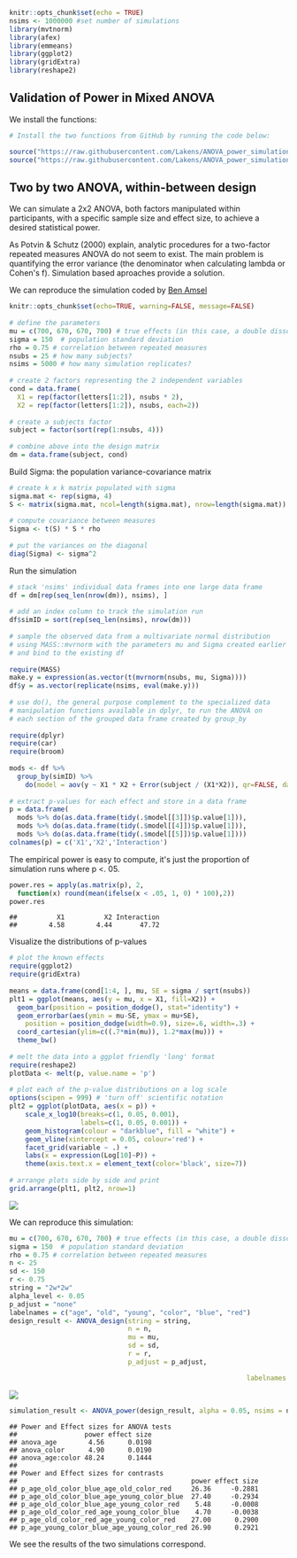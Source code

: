 
``` r
knitr::opts_chunk$set(echo = TRUE)
nsims <- 1000000 #set number of simulations
library(mvtnorm)
library(afex)
library(emmeans)
library(ggplot2)
library(gridExtra)
library(reshape2)
```

Validation of Power in Mixed ANOVA
----------------------------------

We install the functions:

``` r
# Install the two functions from GitHub by running the code below:

source("https://raw.githubusercontent.com/Lakens/ANOVA_power_simulation/master/ANOVA_design.R")
source("https://raw.githubusercontent.com/Lakens/ANOVA_power_simulation/master/ANOVA_power.R")
```

Two by two ANOVA, within-between design
---------------------------------------

We can simulate a 2x2 ANOVA, both factors manipulated within participants, with a specific sample size and effect size, to achieve a desired statistical power.

As Potvin & Schutz (2000) explain, analytic procedures for a two-factor repeated measures ANOVA do not seem to exist. The main problem is quantifying the error variance (the denominator when calculating lambda or Cohen's f). Simulation based aproaches provide a solution.

We can reproduce the simulation coded by [Ben Amsel](https://cognitivedatascientist.com/2015/12/14/power-simulation-in-r-the-repeated-measures-anova-5/)

``` r
knitr::opts_chunk$set(echo=TRUE, warning=FALSE, message=FALSE)
 
# define the parameters
mu = c(700, 670, 670, 700) # true effects (in this case, a double dissociation)
sigma = 150  # population standard deviation
rho = 0.75 # correlation between repeated measures
nsubs = 25 # how many subjects?
nsims = 5000 # how many simulation replicates?
 
# create 2 factors representing the 2 independent variables
cond = data.frame(
  X1 = rep(factor(letters[1:2]), nsubs * 2),
  X2 = rep(factor(letters[1:2]), nsubs, each=2))
 
# create a subjects factor
subject = factor(sort(rep(1:nsubs, 4)))
 
# combine above into the design matrix
dm = data.frame(subject, cond)
```

Build Sigma: the population variance-covariance matrix

``` r
# create k x k matrix populated with sigma
sigma.mat <- rep(sigma, 4)
S <- matrix(sigma.mat, ncol=length(sigma.mat), nrow=length(sigma.mat))
 
# compute covariance between measures
Sigma <- t(S) * S * rho  
 
# put the variances on the diagonal 
diag(Sigma) <- sigma^2  
```

Run the simulation

``` r
# stack 'nsims' individual data frames into one large data frame
df = dm[rep(seq_len(nrow(dm)), nsims), ]
 
# add an index column to track the simulation run
df$simID = sort(rep(seq_len(nsims), nrow(dm)))
 
# sample the observed data from a multivariate normal distribution
# using MASS::mvrnorm with the parameters mu and Sigma created earlier
# and bind to the existing df
 
require(MASS)
make.y = expression(as.vector(t(mvrnorm(nsubs, mu, Sigma))))
df$y = as.vector(replicate(nsims, eval(make.y)))             
 
# use do(), the general purpose complement to the specialized data 
# manipulation functions available in dplyr, to run the ANOVA on
# each section of the grouped data frame created by group_by
 
require(dplyr)
require(car)
require(broom)
 
mods <- df %>% 
  group_by(simID) %>% 
    do(model = aov(y ~ X1 * X2 + Error(subject / (X1*X2)), qr=FALSE, data = .)) 
 
# extract p-values for each effect and store in a data frame
p = data.frame(
  mods %>% do(as.data.frame(tidy(.$model[[3]])$p.value[1])),
  mods %>% do(as.data.frame(tidy(.$model[[4]])$p.value[1])),
  mods %>% do(as.data.frame(tidy(.$model[[5]])$p.value[1])))
colnames(p) = c('X1','X2','Interaction')
```

The empirical power is easy to compute, it's just the proportion of simulation runs where p &lt;. 05.

``` r
power.res = apply(as.matrix(p), 2, 
  function(x) round(mean(ifelse(x < .05, 1, 0) * 100),2))
power.res
```

    ##          X1          X2 Interaction 
    ##        4.58        4.44       47.72

Visualize the distributions of p-values

``` r
# plot the known effects
require(ggplot2)
require(gridExtra)
 
means = data.frame(cond[1:4, ], mu, SE = sigma / sqrt(nsubs))
plt1 = ggplot(means, aes(y = mu, x = X1, fill=X2)) +
  geom_bar(position = position_dodge(), stat="identity") +
  geom_errorbar(aes(ymin = mu-SE, ymax = mu+SE), 
    position = position_dodge(width=0.9), size=.6, width=.3) +
  coord_cartesian(ylim=c((.7*min(mu)), 1.2*max(mu))) +
  theme_bw()
 
# melt the data into a ggplot friendly 'long' format
require(reshape2)
plotData <- melt(p, value.name = 'p')
 
# plot each of the p-value distributions on a log scale
options(scipen = 999) # 'turn off' scientific notation
plt2 = ggplot(plotData, aes(x = p)) +
    scale_x_log10(breaks=c(1, 0.05, 0.001), 
                  labels=c(1, 0.05, 0.001)) +
    geom_histogram(colour = "darkblue", fill = "white") +
    geom_vline(xintercept = 0.05, colour='red') +
    facet_grid(variable ~ .) +
    labs(x = expression(Log[10]~P)) +
    theme(axis.text.x = element_text(color='black', size=7))
 
# arrange plots side by side and print
grid.arrange(plt1, plt2, nrow=1)
```

![](3.2_validation_power_within_within_2x2_Amsel_files/figure-markdown_github/unnamed-chunk-6-1.png)

We can reproduce this simulation:

``` r
mu = c(700, 670, 670, 700) # true effects (in this case, a double dissociation)
sigma = 150  # population standard deviation
rho = 0.75 # correlation between repeated measures
n <- 25
sd <- 150
r <- 0.75
string = "2w*2w"
alpha_level <- 0.05
p_adjust = "none"
labelnames = c("age", "old", "young", "color", "blue", "red")
design_result <- ANOVA_design(string = string,
                              n = n, 
                              mu = mu, 
                              sd = sd, 
                              r = r, 
                              p_adjust = p_adjust,

                                                            labelnames = labelnames)
```

![](3.2_validation_power_within_within_2x2_Amsel_files/figure-markdown_github/unnamed-chunk-7-1.png)

``` r
simulation_result <- ANOVA_power(design_result, alpha = 0.05, nsims = nsims)
```

    ## Power and Effect sizes for ANOVA tests
    ##                 power effect size
    ## anova_age        4.56      0.0198
    ## anova_color      4.90      0.0190
    ## anova_age:color 48.24      0.1444
    ## 
    ## Power and Effect sizes for contrasts
    ##                                            power effect size
    ## p_age_old_color_blue_age_old_color_red     26.36     -0.2881
    ## p_age_old_color_blue_age_young_color_blue  27.40     -0.2934
    ## p_age_old_color_blue_age_young_color_red    5.48     -0.0008
    ## p_age_old_color_red_age_young_color_blue    4.70     -0.0038
    ## p_age_old_color_red_age_young_color_red    27.00      0.2900
    ## p_age_young_color_blue_age_young_color_red 26.90      0.2921

We see the results of the two simulations correspond.
